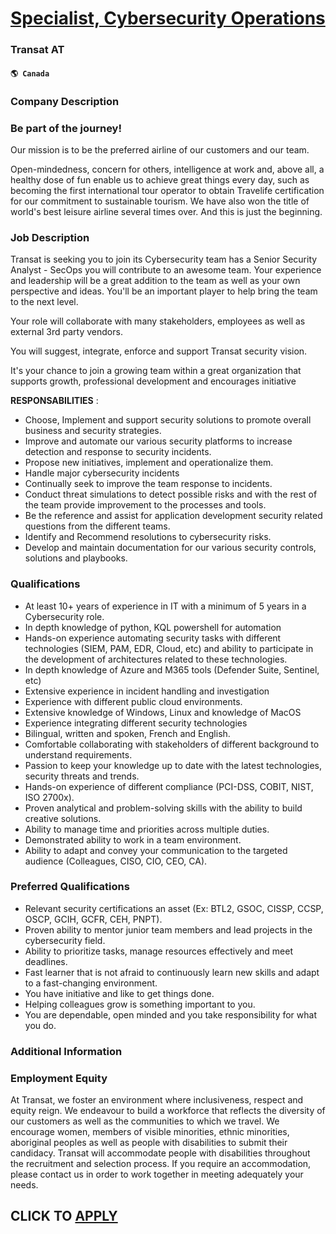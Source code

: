 # [Specialist, Cybersecurity Operations](https://www.remotewlb.com/apply/specialist-cybersecurity-operations-68822)  
### Transat AT  
#### `🌎 Canada`  

### Company Description

### Be part of the journey!

Our mission is to be the preferred airline of our customers and our team.

Open-mindedness, concern for others, intelligence at work and, above all, a healthy dose of fun enable us to achieve great things every day, such as becoming the first international tour operator to obtain Travelife certification for our commitment to sustainable tourism. We have also won the title of world's best leisure airline several times over. And this is just the beginning.

### Job Description

Transat is seeking you to join its Cybersecurity team has a Senior Security Analyst - SecOps you will contribute to an awesome team. Your experience and leadership will be a great addition to the team as well as your own perspective and ideas. You'll be an important player to help bring the team to the next level.

Your role will collaborate with many stakeholders, employees as well as external 3rd party vendors.

You will suggest, integrate, enforce and support Transat security vision.

It's your chance to join a growing team within a great organization that supports growth, professional development and encourages initiative

 **RESPONSABILITIES** :

  * Choose, Implement and support security solutions to promote overall business and security strategies.
  * Improve and automate our various security platforms to increase detection and response to security incidents.
  * Propose new initiatives, implement and operationalize them.
  * Handle major cybersecurity incidents
  * Continually seek to improve the team response to incidents.
  * Conduct threat simulations to detect possible risks and with the rest of the team provide improvement to the processes and tools.
  * Be the reference and assist for application development security related questions from the different teams.
  * Identify and Recommend resolutions to cybersecurity risks.
  * Develop and maintain documentation for our various security controls, solutions and playbooks.

### Qualifications

  * At least 10+ years of experience in IT with a minimum of 5 years in a Cybersecurity role.
  * In depth knowledge of python, KQL powershell for automation
  * Hands-on experience automating security tasks with different technologies (SIEM, PAM, EDR, Cloud, etc) and ability to participate in the development of architectures related to these technologies.
  * In depth knowledge of Azure and M365 tools (Defender Suite, Sentinel, etc)
  * Extensive experience in incident handling and investigation
  * Experience with different public cloud environments.
  * Extensive knowledge of Windows, Linux and knowledge of MacOS
  * Experience integrating different security technologies
  * Bilingual, written and spoken, French and English.
  * Comfortable collaborating with stakeholders of different background to understand requirements.
  * Passion to keep your knowledge up to date with the latest technologies, security threats and trends.
  * Hands-on experience of different compliance (PCI-DSS, COBIT, NIST, ISO 2700x).
  * Proven analytical and problem-solving skills with the ability to build creative solutions.
  * Ability to manage time and priorities across multiple duties.
  * Demonstrated ability to work in a team environment.
  * Ability to adapt and convey your communication to the targeted audience (Colleagues, CISO, CIO, CEO, CA).

### Preferred Qualifications

  * Relevant security certifications an asset (Ex: BTL2, GSOC, CISSP, CCSP, OSCP, GCIH, GCFR, CEH, PNPT).
  * Proven ability to mentor junior team members and lead projects in the cybersecurity field.
  * Ability to prioritize tasks, manage resources effectively and meet deadlines.
  * Fast learner that is not afraid to continuously learn new skills and adapt to a fast-changing environment.
  * You have initiative and like to get things done.
  * Helping colleagues grow is something important to you.
  * You are dependable, open minded and you take responsibility for what you do.

### Additional Information

### Employment Equity

At Transat, we foster an environment where inclusiveness, respect and equity reign. We endeavour to build a workforce that reflects the diversity of our customers as well as the communities to which we travel. We encourage women, members of visible minorities, ethnic minorities, aboriginal peoples as well as people with disabilities to submit their candidacy. Transat will accommodate people with disabilities throughout the recruitment and selection process. If you require an accommodation, please contact us in order to work together in meeting adequately your needs.

  
## CLICK TO [APPLY](https://www.remotewlb.com/apply/specialist-cybersecurity-operations-68822)

